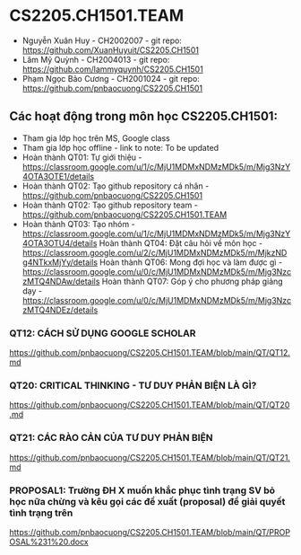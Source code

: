 # CS2205.CH1501.TEAM
- Nguyễn Xuân Huy - CH2002007 - git repo: https://github.com/XuanHuyuit/CS2205.CH1501
- Lâm Mỹ Quỳnh - CH2004013 - git repo: https://github.com/lammyquynh/CS2205.CH1501
- Phạm Ngọc Bảo Cương - CH2001024 - git repo: https://github.com/pnbaocuong/CS2205.CH1501

## Các hoạt động trong môn học CS2205.CH1501:

- Tham gia lớp học trên MS, Google class
- Tham gia lớp học offline - link to note: To be updated 
- Hoàn thành QT01: Tự giới thiệu - https://classroom.google.com/u/1/c/MjU1MDMxNDMzMDk5/m/Mjg3NzY4OTA3OTE1/details
- Hoàn thành QT02: Tạo github repository cá nhân - https://github.com/pnbaocuong/CS2205.CH1501
- Hoàn thành QT02: Tạo github repository team - https://github.com/pnbaocuong/CS2205.CH1501.TEAM
- Hoàn thành QT03: Tạo nhóm - https://classroom.google.com/u/1/c/MjU1MDMxNDMzMDk5/m/Mjg3NzY4OTA3OTU4/details
Hoàn thành QT04: Đặt câu hỏi về môn học - https://classroom.google.com/u/2/c/MjU1MDMxNDMzMDk5/m/MjkzNDg4NTkxMjYy/details
Hoàn thành QT06: Mong đợi học và làm được gì - https://classroom.google.com/u/0/c/MjU1MDMxNDMzMDk5/m/Mjg3NzczMTQ4NDAw/details
Hoàn thành QT07: Góp ý cho phương pháp giảng dạy - https://classroom.google.com/u/0/c/MjU1MDMxNDMzMDk5/m/Mjg3NzczMTQ4NDEz/details

### QT12: CÁCH SỬ DỤNG GOOGLE SCHOLAR
https://github.com/pnbaocuong/CS2205.CH1501.TEAM/blob/main/QT/QT12.md

### QT20: CRITICAL THINKING - TƯ DUY PHẢN BIỆN LÀ GÌ?
https://github.com/pnbaocuong/CS2205.CH1501.TEAM/blob/main/QT/QT20.md

### QT21: CÁC RÀO CẢN CỦA TƯ DUY PHẢN BIỆN
https://github.com/pnbaocuong/CS2205.CH1501.TEAM/blob/main/QT/QT21.md

### PROPOSAL1:  Trường ĐH X muốn khắc phục tình trạng SV bỏ học nữa chừng và kêu gọi các đề xuất (proposal) để giải quyết tình trạng trên
https://github.com/pnbaocuong/CS2205.CH1501.TEAM/blob/main/QT/PROPOSAL%231%20.docx
